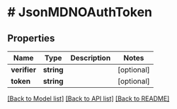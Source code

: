 # # JsonMDNOAuthToken

## Properties

Name | Type | Description | Notes
------------ | ------------- | ------------- | -------------
**verifier** | **string** |  | [optional] 
**token** | **string** |  | [optional] 

[[Back to Model list]](../../README.md#documentation-for-models) [[Back to API list]](../../README.md#documentation-for-api-endpoints) [[Back to README]](../../README.md)


